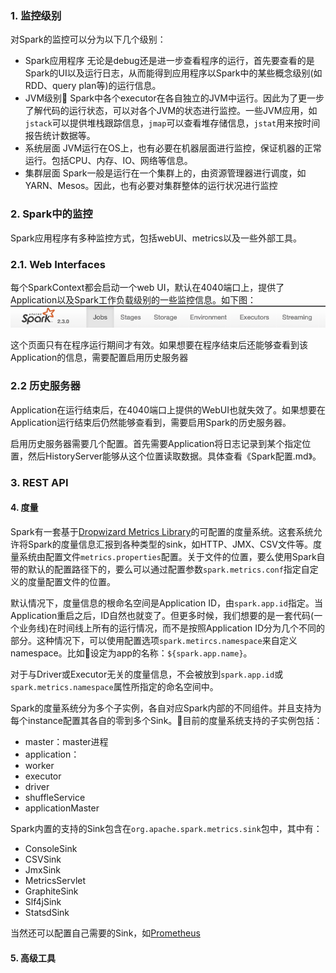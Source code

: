 
### 1. 监控级别
对Spark的监控可以分为以下几个级别：
- Spark应用程序
  无论是debug还是进一步查看程序的运行，首先要查看的是Spark的UI以及运行日志，从而能得到应用程序以Spark中的某些概念级别(如RDD、query plan等)的运行信息。
- JVM级别
  Spark中各个executor在各自独立的JVM中运行。因此为了更一步了解代码的运行状态，可以对各个JVM的状态进行监控。一些JVM应用，如`jstack`可以提供堆栈跟踪信息，`jmap`可以查看堆存储信息，`jstat`用来按时间报告统计数据等。
- 系统层面
  JVM运行在OS上，也有必要在机器层面进行监控，保证机器的正常运行。包括CPU、内存、IO、网络等信息。
- 集群层面
  Spark一般是运行在一个集群上的，由资源管理器进行调度，如YARN、Mesos。因此，也有必要对集群整体的运行状况进行监控



### 2. Spark中的监控
Spark应用程序有多种监控方式，包括webUI、metrics以及一些外部工具。
### 2.1. Web Interfaces
每个SparkContext都会启动一个web UI，默认在4040端口上，提供了Application以及Spark工作负载级别的一些监控信息。如下图：
![SparkWebUI](images/2019/03/sparkwebui.png)

这个页面只有在程序运行期间才有效。如果想要在程序结束后还能够查看到该Application的信息，需要配置启用历史服务器

### 2.2 历史服务器
Application在运行结束后，在4040端口上提供的WebUI也就失效了。如果想要在Application运行结束后仍然能够查看到，需要启用Spark的历史服务器。

启用历史服务器需要几个配置。首先需要Application将日志记录到某个指定位置，然后HistoryServer能够从这个位置读取数据。具体查看《Spark配置.md》。

### 3. REST API


#### 4. 度量
Spark有一套基于[Dropwizard Metrics Library](https://metrics.dropwizard.io/4.0.0/)的可配置的度量系统。这套系统允许将Spark的度量信息汇报到各种类型的sink，如HTTP、JMX、CSV文件等。度量系统由配置文件`metrics.properties`配置。关于文件的位置，要么使用Spark自带的默认的配置路径下的，要么可以通过配置参数`spark.metrics.conf`指定自定义的度量配置文件的位置。

默认情况下，度量信息的根命名空间是Application ID，由`spark.app.id`指定。当Application重启之后，ID自然也就变了。但更多时候，我们想要的是一套代码(一个业务线)在时间线上所有的运行情况，而不是按照Application ID分为几个不同的部分。这种情况下，可以使用配置选项`spark.metircs.namespace`来自定义namespace。比如设定为app的名称：`${spark.app.name}`。

对于与Driver或Executor无关的度量信息，不会被放到`spark.app.id`或`spark.metrics.namespace`属性所指定的命名空间中。

Spark的度量系统分为多个子实例，各自对应Spark内部的不同组件。并且支持为每个instance配置其各自的零到多个Sink。目前的度量系统支持的子实例包括：
- master：master进程
- application：
- worker
- executor
- driver
- shuffleService
- applicationMaster

Spark内置的支持的Sink包含在`org.apache.spark.metrics.sink`包中，其中有：
- ConsoleSink
- CSVSink
- JmxSink
- MetricsServlet
- GraphiteSink
- Slf4jSink
- StatsdSink

当然还可以配置自己需要的Sink，如[Prometheus](https://github.com/banzaicloud/spark-metrics)

#### 5. 高级工具
